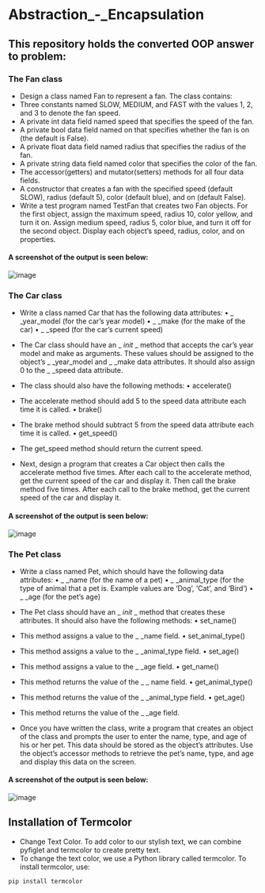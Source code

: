 # Abstraction_-_Encapsulation
## This repository holds the converted OOP answer to problem:
### The Fan class
 - Design a class named Fan to represent a fan. The class contains:
 - Three constants named SLOW, MEDIUM, and FAST with the values 1, 2, and 3 to denote the fan speed.
 - A private int data field named speed that specifies the speed of the fan.
 - A private bool data field named on that specifies whether the fan is on (the default is False).
 - A private float data field named radius that specifies the radius of the fan.
 - A private string data field named color that specifies the color of the fan.
 - The accessor(getters)  and mutator(setters)  methods for all four data fields.
 - A constructor that creates a fan with the specified speed (default SLOW), radius (default 5), color (default blue), and on (default False).
 - Write a test program named TestFan that creates two Fan objects. For the first object, assign the maximum speed, radius 10, color yellow, and turn it on. Assign medium speed, radius 5, color blue, and turn it off for the second object. Display each object’s speed, radius, color, and on properties.
#### A screenshot of the output is seen below:
![image](https://github.com/Paulean1506/Abstraction_-_Encapsulation/assets/129674849/01a52f89-7376-4f85-b001-d3edaf18cd80)

### The Car class
 - Write a class named Car that has the following data attributes:
• _ _year_model (for the car’s year model)
• _ _make (for the make of the car)
• _ _speed (for the car’s current speed)

 - The Car class should have an _ _init_ _ method that accepts the car’s year model and make as arguments. These values should be assigned to the object’s _ _year_model and _ _make data attributes. It should also assign 0 to the _ _speed data attribute.
 - The class should also have the following methods:
• accelerate()
 - The accelerate method should add 5 to the speed data attribute each time it is called.
• brake()
 - The brake method should subtract 5 from the speed data attribute each time it is called.
• get_speed()
 - The get_speed method should return the current speed.
 - Next, design a program that creates a Car object then calls the accelerate method five times. After each call to the accelerate method, get the current speed of the car and display it. Then call the brake method five times. After each call to the brake method, get the current speed of the car and display it.
#### A screenshot of the output is seen below:
![image](https://github.com/Paulean1506/Abstraction_-_Encapsulation/assets/129674849/202299a2-4c69-4d73-bc5f-f5bce4fe6da0)

### The Pet class
 - Write a class named Pet, which should have the following data attributes:
• _ _name (for the name of a pet)
• _ _animal_type (for the type of animal that a pet is. Example values are ‘Dog’, ‘Cat’, and ‘Bird’)
• _ _age (for the pet’s age)

 - The Pet class should have an _ _init_ _ method that creates these attributes. It should also have the following methods:
• set_name()
 - This method assigns a value to the _ _name field.
• set_animal_type()
 - This method assigns a value to the _ _animal_type field.
• set_age()
 - This method assigns a value to the _ _age field.
• get_name()
 - This method returns the value of the _ _ name field.
• get_animal_type()
 - This method returns the value of the _ _animal_type field.
• get_age()
 - This method returns the value of the _ _age field.

 - Once you have written the class, write a program that creates an object of the class and prompts the user to enter the name, type, and age of his or her pet. This data should be stored as the object’s attributes. Use the object’s accessor methods to retrieve the pet’s name, type, and age and display this data on the screen.
#### A screenshot of the output is seen below:
![image](https://github.com/Paulean1506/Abstraction_-_Encapsulation/assets/129674849/141ef8f0-659d-4b40-8fce-f490761f0655)

## Installation of Termcolor
 - Change Text Color. To add color to our stylish text, we can combine pyfiglet and termcolor to create pretty text. 
 - To change the text color, we use a Python library called termcolor. To install termcolor, use:
 ```
 pip install termcolor
 ```
